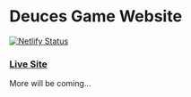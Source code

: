 # Deuces Game Website

[![Netlify Status](https://api.netlify.com/api/v1/badges/1da17f93-87b8-4ca1-a7e5-3141dfabd4a4/deploy-status)](https://app.netlify.com/sites/anl-deuces/deploys)

### [Live Site](https://anl-deuces.netlify.com/)

More will be coming... 
